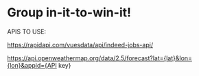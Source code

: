 # Group in-it-to-win-it!


APIS TO USE:

https://rapidapi.com/vuesdata/api/indeed-jobs-api/


https://api.openweathermap.org/data/2.5/forecast?lat={lat}&lon={lon}&appid={API key}
